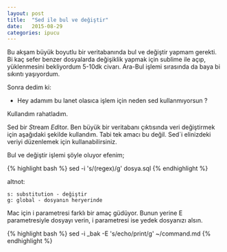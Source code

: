 ```yaml
---
layout: post
title:  "Sed ile bul ve değiştir"
date:   2015-08-29
categories: ipucu
---
```


Bu akşam büyük boyutlu bir veritabanında bul ve değiştir yapmam gerekti. Bi kaç sefer benzer dosyalarda değişiklik yapmak için sublime ile açıp, yüklenmesini bekliyordum 5-10dk civarı. Ara-Bul işlemi sırasında da baya bi sıkıntı yaşıyordum.


Sonra dedim ki:

 - Hey adamım bu lanet olasıca işlem için neden sed kullanmıyorsun ?


Kullandım rahatladım.  


Sed bir *S*tream *Ed*itor. Ben büyük bir veritabanı çıktısında veri değiştirmek için aşağıdaki şekilde kullandım. Tabi tek amacı bu değil.  Sed`i elinizdeki veriyi düzenlemek için kullanabilirsiniz.

 
Bul ve değiştir işlemi şöyle oluyor efenim;

{% highlight bash %}
   sed -i 's/(regex)/g' dosya.sql
{% endhighlight %}

altnot: 

	s: substitution - değiştir
	g: global - dosyanın heryerinde

Mac için i parametresi farklı bir amaç güdüyor. Bunun yerine E parametresiyle dosyayı verin, i parametresi ise yedek dosyanızı alsın.

{% highlight bash %}
   sed -i _bak -E 's/echo/print/g' ~/command.md
{% endhighlight %}
